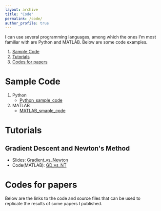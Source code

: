 ```yaml
---
layout: archive
title: "Code"
permalink: /code/
author_profile: true
---
```


I can use several programming languages, among which the ones I'm most familiar with are Python and MATLAB. Below are some code examples.

1. [Sample Code](#sample-code)
2. [Tutorials](#tutorials)
3. [Codes for papers](#codes-for-papers)

# Sample Code
1. Python
   + [Python_sample_code](../files/Codes/Sample_code/Python_sample_code.py)
2. MATLAB
   + [MATLAB_smaple_code](../files/Codes/Sample_code/MATLAB_sample_code.m)
# Tutorials

## Gradient Descent and Newton's Method
+ Slides: [Gradient_vs_Newton](../files/Codes/GD_vs_NT/Gradient_descent_vs_Newton_method.pdf)
+ Code(MATLAB): [GD_vs_NT](../files/Codes/GD_vs_NT/Compare.m)

# Codes for papers

Below are the links to the code and source files that can be used to replicate the results of some papers I published.




